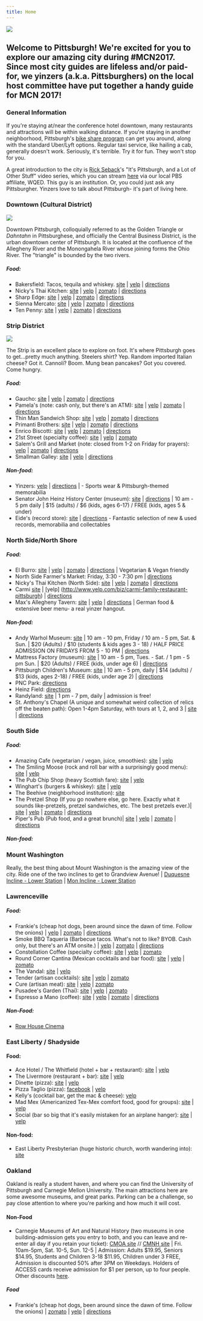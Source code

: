 ```yaml
---
title: Home
---
```

<img src="assets/images/pgh-pano.jpg">

## Welcome to Pittsburgh! We're excited for you to explore our amazing city during #MCN2017. Since most city guides are lifeless and/or paid-for, we yinzers (a.k.a. Pittsburghers) on the local host committee have put together a handy guide for MCN 2017! 

### General Information

If you're staying at/near the conference hotel downtown, many restaurants and attractions will be within walking distance. If you're staying in another neighborhood, Pittsburgh's [bike share program](https://healthyridepgh.com) can get you around, along with the standard Uber/Lyft options. Regular taxi service, like hailing a cab, generally doesn't work. Seriously, it's terrible. Try it for fun. They won't stop for you.

A great introduction to the city is [Rick Seback](http://www.twitter.com/rickaroundhere)'s "It's Pittsburgh, and a Lot of Other Stuff" video series, which you can stream [here](http://www.wqed.org/tv/watch/?series=3) via our local PBS affiliate, WQED. This guy is an institution. Or, you could just ask any Pittsburgher. Yinzers love to talk about Pittsburgh- it's part of living here.

### Downtown (Cultural District)

<img src="assets/images/downtown.png">

Downtown Pittsburgh, colloquially referred to as the Golden Triangle or <em>Dahntahn</em> in Pittsburghese, and officially the Central Business District, is the urban downtown center of Pittsburgh. It is located at the confluence of the Allegheny River and the Monongahela River whose joining forms the Ohio River. The "triangle" is bounded by the two rivers.

##### Food:
* Bakersfield: Tacos, tequila and whiskey. [site](http://www.bakersfieldtacos.com/) | [yelp](https://www.yelp.com/biz/bakersfield-penn-ave-pittsburgh) | [directions](https://goo.gl/maps/EpQx4Dxf9qz)
* Nicky's Thai Kitchen: [site](http://www.nickysthaikitchen.com/) | [yelp](http://www.yelp.com/biz/nickys-thai-kitchen-pittsburgh-4) | [zomato](https://www.zomato.com/pittsburgh/nickys-thai-kitchen-1-pittsburgh/maps) | [directions](https://goo.gl/maps/seogX)
* Sharp Edge: [site](http://sharpedgebeer.com/bistro-on-penn) | [yelp](http://www.yelp.com/biz/bistro-penn-pittsburgh-4) | [zomato](https://www.zomato.com/pittsburgh/the-sharp-edge-bistro-penn-pittsburgh/maps) | [directions](https://goo.gl/maps/bAXLo)
* Sienna Mercato: [site](http://www.siennapgh.com/mercato/) | [yelp](http://www.yelp.com/biz/sienna-mercato-pittsburgh) | [zomato](https://www.zomato.com/pittsburgh/emporio-a-meatball-joint-pittsburgh) | [directions](https://goo.gl/maps/odkPP)
* Ten Penny: [site](http://www.tenpennypgh.com/) | [yelp](http://www.yelp.com/biz/ten-penny-pittsburgh) | [zomato](https://www.zomato.com/pittsburgh/ten-penny-pittsburgh/menu) | [directions](https://goo.gl/maps/JJRbw)

### Strip District

<img src="assets/images/strip.png">

The Strip is an excellent place to explore on foot. It's where Pittsburgh goes to get...pretty much anything. Steelers shirt? Yep. Random imported Italian cheese? Got it. Cannoli? Boom. Mung bean pancakes? Got you covered. Come hungry.

##### Food:
* Gaucho: [site](http://eatgaucho.com/) | [yelp](http://www.yelp.com/biz/gaucho-parrilla-argentina-pittsburgh) | [zomato](http://www.zomato.com/r/23/1729706/restaurant/Strip-District/Gaucho-Parrilla-Argentina-Pittsburgh) | [directions](https://goo.gl/maps/hE6XU)
* Pamela's (note: cash only, but there's an ATM): [site](http://www.pamelasdiner.com/) | [yelp](http://www.yelp.com/biz/pamelas-p-and-g-diner-pittsburgh) | [zomato](http://www.zomato.com/r/23/271273/restaurant/Strip-District/Pamelas-P-G-Diner-Pittsburgh) | [directions](https://goo.gl/maps/iY445)
* Thin Man Sandwich Shop: [site](http://thinmansandwichshop.com/) | [yelp](http://www.yelp.com/biz/thin-man-sandwich-shop-pittsburgh) | [zomato](http://www.zomato.com/r/23/1715847/restaurant/Strip-District/Thin-Man-Sandwich-Shop-Pittsburgh) | [directions](https://goo.gl/maps/euDPB)
* Primanti Brothers: [site](https://www.primantibros.com/) | [yelp](http://www.yelp.com/biz/primanti-brothers-pittsburgh) | [zomato](http://www.zomato.com/r/23/271431/restaurant/Strip-District/Primanti-Brothers-Pittsburgh) | [directions](https://goo.gl/maps/KbHFL)
* Enrico Biscotti: [site](http://www.enricobiscotti.com/) | [yelp](http://www.yelp.com/biz/the-enrico-biscotti-co-pittsburgh) | [zomato](http://www.zomato.com/r/23/270566/restaurant/Strip-District/Enrico-Biscotti-Pittsburgh) | [directions](https://goo.gl/maps/vcHjk)
* 21st Street (specialty coffee): [site](http://21streetcoffee.com/) | [yelp](http://www.yelp.com/biz/21st-street-coffee-and-tea-pittsburgh) | [zomato](http://www.zomato.com/r/23/334397/restaurant/Strip-District/21st-Street-Coffee-and-Tea-Pittsburgh)
* Salem's Grill and Market (note: closed from 1-2 on Friday for prayers):
 [yelp](http://www.yelp.com/biz/salems-market-and-grill-pittsburgh) |
 [zomato](http://www.zomato.com/r/23/1502578/restaurant/Strip-District/Salems-Market-Grill-Pittsburgh) |
 [directions](https://goo.gl/maps/XagDH)
* Smallman Galley: [site](http://www.smallmangalley.org/) | [yelp](http://www.yelp.com/biz/smallman-galley-pittsburgh-2) | [directions](https://www.google.com/maps/dir//galley+kitchen+pittsburgh/@40.4519361,-80.0540342,12z/data=!3m1!4b1!4m8!4m7!1m0!1m5!1m1!1s0x8834f3dd3cda6335:0xc95198a984cbf75d!2m2!1d-79.9839935!2d40.4519572)

##### Non-food:
* Yinzers: [yelp](http://www.yelp.com/biz/yinzers-pittsburgh) | [directions](https://goo.gl/maps/EDwRI) | - Sports wear & Pittsburgh-themed memorabilia
* Senator John Heinz History Center (museum): [site](http://www.heinzhistorycenter.org/) | [directions](https://goo.gl/maps/nGEJJ) | 10 am - 5 pm daily | $15 (adults) / $6 (kids, ages 6-17) / FREE (kids, ages 5 & under)
* Eide's (record store): [site](http://www.eides.com/) | [directions](https://goo.gl/maps/ebrJJnQGF6B2) - Fantastic selection of new & used records, memorabilia and collectables

### North Side/North Shore
##### Food:
* El Burro: [site](http://www.elburropgh.com/) | [yelp](http://www.yelp.com/biz/el-burro-pittsburgh) | [zomato](http://www.zomato.com/r/23/1712246/restaurant/North-Side/El-Burro-Comedor-Pittsburgh) | [directions](https://goo.gl/maps/Qz9Jx) | Vegetarian & Vegan friendly
* North Side Farmer's Market: Friday, 3:30 - 7:30 pm | [directions](https://goo.gl/maps/796GF)
* Nicky's Thai Kitchen (North Side): [site](http://www.nickysthaikitchen.com/) | [yelp](http://www.yelp.com/biz/nickys-thai-kitchen-pittsburgh) | [zomato](https://www.zomato.com/pittsburgh/nickys-thai-kitchen-pittsburgh) | [directions](https://goo.gl/maps/HRgzB)
* Carmi [site](http://www.carmirestaurant.com) | [yelp] (http://www.yelp.com/biz/carmi-family-restaurant-pittsburgh) | [directions](https://goo.gl/maps/GOSBh)
* Max's Allegheny Tavern: [site](http://www.maxsalleghenytavern.com/) | [yelp](http://www.yelp.com/biz/maxs-allegheny-tavern-pittsburgh) | [directions](https://www.google.com/maps/place/Max's+Allegheny+Tavern/@40.4551832,-79.9997423,15z/data=!4m2!3m1!1s0x0:0x76b38e8bd490e8ab) | German food & extensive beer menu- a real yinzer hangout.

##### Non-food:
* Andy Warhol Museum: [site](http://www.warhol.org/) | 10 am - 10 pm, Friday / 10 am - 5 pm, Sat. & Sun. | $20 (Adults) / $10 (students & kids ages 3 - 18) / HALF PRICE ADMISSION ON FRIDAYS FROM 5 - 10 PM | [directions](https://goo.gl/maps/bIal0)
* Mattress Factory (museum): [site](http://www.mattress.org/) | 10 am - 5 pm, Tues. - Sat. / 1 pm - 5 pm Sun. | $20 (Adults) / FREE (kids, under age 6) | [directions](https://goo.gl/maps/I8VO4)
* Pittsburgh Children's Museum: [site](https://pittsburghkids.org/) | 10 am - 5 pm, daily | $14 (adults) / $13 (kids, ages 2-18) / FREE (kids, under age 2) | [directions](https://goo.gl/maps/5NPtf)
* PNC Park: [directions](https://goo.gl/maps/bKbAL)
* Heinz Field: [directions](https://goo.gl/maps/cyd1J)
* Randyland: [site](http://randy.land/) | 1 pm - 7 pm, daily | admission is free!
* St. Anthony's Chapel (A unique and somewhat weird collection of relics off the beaten path): Open 1-4pm Saturday, with tours at 1, 2, and 3 | [site](http://saintanthonyschapel.org/) | [directions](https://goo.gl/maps/8zWQG)

### South Side
##### Food:
* Amazing Cafe (vegetarian / vegan, juice, smoothies): [site](http://www.amazingyoga.net/cafe/) | [yelp](http://www.yelp.com/biz/amazing-cafe-pittsburgh)
* The Smiling Moose (rock and roll bar with a surprisingly good menu): [site](http://www.smiling-moose.com/) | [yelp](http://www.yelp.com/biz/the-smiling-moose-pittsburgh)
* The Pub Chip Shop (heavy Scottish fare): [site](http://thepubchipshop.com/) | [yelp](http://www.yelp.com/biz/the-pub-chip-shop-pittsburgh)
* Winghart's (burgers & whiskey): [site](http://www.winghartburgers.com/) | [yelp](http://www.yelp.com/biz/wingharts-burger-and-whiskey-bar-pittsburgh-2)
* The Beehive (neighborhood institution): [site](http://www.beehivebuzz.com/)
* The Pretzel Shop (If you go nowhere else, go here. Exactly what it sounds like-pretzels, pretzel sandwiches, etc. The best pretzels ever.)| [site](http://www.thepretzelshop.net/) | [yelp](http://www.yelp.com/biz/the-pretzel-shop-pittsburgh) | [zomato](https://www.zomato.com/pittsburgh/pretzel-shop-pittsburgh) | [directions](https://goo.gl/maps/1kEpSmKmHMm)
* Piper's Pub (Pub food, and a great brunch)| [site](http://www.piperspub.com/) | [yelp](http://www.yelp.com/biz/pipers-pub-pittsburgh) | [zomato](https://www.zomato.com/pittsburgh/pipers-pub-pittsburgh) | [directions](https://goo.gl/maps/2NTqfY2ffTP2)

##### Non-food:
### Mount Washington
Really, the best thing about Mount Washington is the amazing view of the city. Ride one of the two inclines to get to Grandview Avenue! | [Duquesne Incline - Lower Station](https://goo.gl/maps/20JP7) | [Mon Incline - Lower Station](https://goo.gl/maps/NfqRJ)

### Lawrenceville
##### Food:
* Frankie's (cheap hot dogs, been around since the dawn of time. Follow the onions) | [yelp](http://www.yelp.com/biz/frankies-extra-long-pittsburgh) | [zomato](http://www.zomato.com/r/23/270638/restaurant/Lawrenceville/Frankies-Extra-Long-Pittsburgh) | [directions](https://goo.gl/maps/iYhMd)
* Smoke BBQ Taqueria (Barbecue tacos. What's not to like? BYOB. Cash only, but there's an ATM onsite.) | [yelp](http://www.yelp.com/biz/smoke-bbq-taqueria-pittsburgh) | [zomato](https://www.zomato.com/pittsburgh/smoke-bbq-taqueria-pittsburgh) | [directions](https://goo.gl/maps/C8Uk6)
* Constellation Coffee (specialty coffee): [site](http://www.constellationcoffeepgh.com/) | [yelp](http://www.yelp.com/biz/constellation-coffee-pittsburgh) | [zomato](http://www.zomato.com/r/23/1947665/restaurant/Bloomfield/Constellation-Coffee-Pittsburgh)
* Round Corner Cantina (Mexican cocktails and bar food): [site](http://roundcornercantina.com/) | [yelp](http://www.yelp.com/biz/round-corner-cantina-pittsburgh) | [zomato](http://www.zomato.com/r/23/1484044/restaurant/Lawrenceville/Round-Corner-Cantina-Pittsburgh)
* The Vandal: [site](http://www.thevandalpgh.com/) | [yelp](http://www.yelp.com/biz/the-vandal-pittsburgh)
* Tender (artisan cocktails): [site](http://tenderpgh.com/) | [yelp](http://www.yelp.com/biz/tender-bar-and-kitchen-pittsburgh-2) | [zomato](http://www.zomato.com/r/23/1739461/restaurant/Lawrenceville/Tender-Bar-Kitchen-Pittsburgh)
* Cure (artisan meat): [site](http://www.curepittsburgh.com/#welcome-to-cure) | [yelp](http://www.yelp.com/biz/cure-pittsburgh) | [zomato](http://www.zomato.com/r/23/1616797/restaurant/Lawrenceville/Cure-Pittsburgh)
* Pusadee's Garden (Thai): [site](http://www.pusadeesgarden.com/) | [yelp](http://www.yelp.com/biz/pusadees-garden-pittsburgh) | [zomato](http://www.zomato.com/r/23/1453809/restaurant/Lawrenceville/Pusadees-Garden-Pittsburgh)
* Espresso a Mano (coffee): [site](http://espressoamano.com/) |
[yelp](http://www.yelp.com/biz/espresso-a-mano-pittsburgh) |
[zomato](https://www.zomato.com/pittsburgh/espresso-a-mano-pittsburgh) |
[directions](https://goo.gl/maps/xpDCk)

##### Non-Food:
* [Row House Cinema](http://rowhousecinema.com) 

### East Liberty / Shadyside

#### Food:
* Ace Hotel / The Whitfield (hotel + bar + restaurant): [site](https://www.acehotel.com/pittsburgh) | [yelp](http://www.yelp.com/biz/ace-hotel-pittsburgh-pittsburgh)
* The Livermore (restaurant + bar): [site](http://www.thelivermorepgh.com/) | [yelp](http://www.yelp.com/biz/the-livermore-pittsburgh)
* Dinette (pizza): [site](http://dinette-pgh.com/) | [yelp](http://www.yelp.com/biz/dinette-pittsburgh)
* Pizza Taglio (pizza): [facebook](https://www.facebook.com/tagliopgh/) | [yelp](http://www.yelp.com/biz/pizza-taglio-pittsburgh-2)
* Kelly's (cocktail bar, get the mac & cheese): [yelp](http://www.yelp.com/biz/kellys-bar-and-lounge-pittsburgh-2)
* Mad Mex (Americanized Tex-Mex comfort food, good for groups): [site](http://www.madmex.com/pittsburgh/shadyside) | [yelp](http://www.yelp.com/biz/mad-mex-shadyside-pittsburgh)
* Social (bar so big that it's easily mistaken for an airplane hanger): [site](http://www.bakerysocial.com/) | [yelp](http://www.yelp.com/biz/social-pittsburgh)

#### Non-food:
* East Liberty Presbyterian (huge historic church, worth wandering into): [site](http://cathedralofhope.org/)

### Oakland
Oakland is really a student haven, and where you can find the University of Pittsburgh and Carnegie Mellon University. The main attractions here are some awesome museums, and great parks. Parking can be a challenge, so pay close attention to where you're parking and how much it will cost.

#### Non-Food
* Carnegie Museums of Art and Natural History (two museums in one building-admission gets you entry to both, and you can leave and re-enter all day if you retain your ticket): [CMOA site](www.cmoa.org) // [CMNH site](www.http://www.carnegiemnh.org/) | Fri. 10am-5pm, Sat.  10-5, Sun. 12-5 | Admission: Adults $19.95, Seniors $14.95, Students and Children 3-18 $11.95, Children under 3 FREE, Admission is discounted 50% after 3PM on Weekdays. Holders of ACCESS cards receive admission for $1 per person, up to four people. Other discounts [here](http://www.cmoa.org/discounts/).

##### Food
* Frankie's (cheap hot dogs, been around since the dawn of time. Follow the onions) | [zomato](http://www.zomato.com/r/23/270638/restaurant/Lawrenceville/Frankies-Extra-Long-Pittsburgh) | [yelp](http://www.yelp.com/biz/frankies-extra-long-pittsburgh) | [directions](https://goo.gl/maps/iYhMd)

